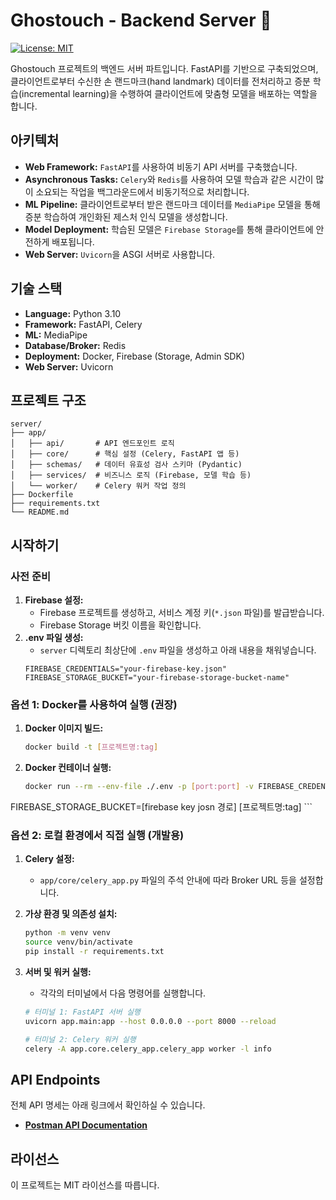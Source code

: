 # Ghostouch - Backend Server 👻
[![License: MIT](https://img.shields.io/badge/License-MIT-yellow.svg)](https://opensource.org/licenses/MIT)

Ghostouch 프로젝트의 백엔드 서버 파트입니다. FastAPI를 기반으로 구축되었으며, 클라이언트로부터 수신한 손 랜드마크(hand landmark) 데이터를 전처리하고 증분 학습(incremental learning)을 수행하여 클라이언트에 맞춤형 모델을 배포하는 역할을 합니다.

## 아키텍처

-   **Web Framework:** `FastAPI`를 사용하여 비동기 API 서버를 구축했습니다.
-   **Asynchronous Tasks:** `Celery`와 `Redis`를 사용하여 모델 학습과 같은 시간이 많이 소요되는 작업을 백그라운드에서 비동기적으로 처리합니다.
-   **ML Pipeline:** 클라이언트로부터 받은 랜드마크 데이터를 `MediaPipe` 모델을 통해 증분 학습하여 개인화된 제스처 인식 모델을 생성합니다.
-   **Model Deployment:** 학습된 모델은 `Firebase Storage`를 통해 클라이언트에 안전하게 배포됩니다.
-   **Web Server:** `Uvicorn`을 ASGI 서버로 사용합니다.

## 기술 스택

-   **Language:** Python 3.10
-   **Framework:** FastAPI, Celery
-   **ML:** MediaPipe
-   **Database/Broker:** Redis
-   **Deployment:** Docker, Firebase (Storage, Admin SDK)
-   **Web Server:** Uvicorn

## 프로젝트 구조

```
server/
├── app/
│   ├── api/       # API 엔드포인트 로직
│   ├── core/      # 핵심 설정 (Celery, FastAPI 앱 등)
│   ├── schemas/   # 데이터 유효성 검사 스키마 (Pydantic)
│   ├── services/  # 비즈니스 로직 (Firebase, 모델 학습 등)
│   └── worker/    # Celery 워커 작업 정의
├── Dockerfile
├── requirements.txt
└── README.md
```

## 시작하기

### 사전 준비

1.  **Firebase 설정:**
    -   Firebase 프로젝트를 생성하고, 서비스 계정 키(`*.json` 파일)를 발급받습니다.
    -   Firebase Storage 버킷 이름을 확인합니다.
2.  **.env 파일 생성:**
    -   `server` 디렉토리 최상단에 `.env` 파일을 생성하고 아래 내용을 채워넣습니다.
    ```env
    FIREBASE_CREDENTIALS="your-firebase-key.json"
    FIREBASE_STORAGE_BUCKET="your-firebase-storage-bucket-name"
    ```

### 옵션 1: Docker를 사용하여 실행 (권장)

1.  **Docker 이미지 빌드:**
    ```bash
    docker build -t [프로젝트명:tag]
    ```
2.  **Docker 컨테이너 실행:**
    ```bash
    docker run --rm --env-file ./.env -p [port:port] -v FIREBASE_CREDENTIALS=/app/serviceAccountKey.json
FIREBASE_STORAGE_BUCKET=[firebase key josn 경로] [프로젝트명:tag]
    ```

### 옵션 2: 로컬 환경에서 직접 실행 (개발용)

1.  **Celery 설정:**
    - `app/core/celery_app.py` 파일의 주석 안내에 따라 Broker URL 등을 설정합니다.

2.  **가상 환경 및 의존성 설치:**
    ```bash
    python -m venv venv
    source venv/bin/activate
    pip install -r requirements.txt
    ```

3.  **서버 및 워커 실행:**
    -   각각의 터미널에서 다음 명령어를 실행합니다.
    ```bash
    # 터미널 1: FastAPI 서버 실행
    uvicorn app.main:app --host 0.0.0.0 --port 8000 --reload

    # 터미널 2: Celery 워커 실행
    celery -A app.core.celery_app.celery_app worker -l info
    ```

## API Endpoints

전체 API 명세는 아래 링크에서 확인하실 수 있습니다.

-   **[Postman API Documentation](https://documenter.getpostman.com/view/28368657/2sB3BGFUR)**

## 라이선스

이 프로젝트는 MIT 라이선스를 따릅니다.

